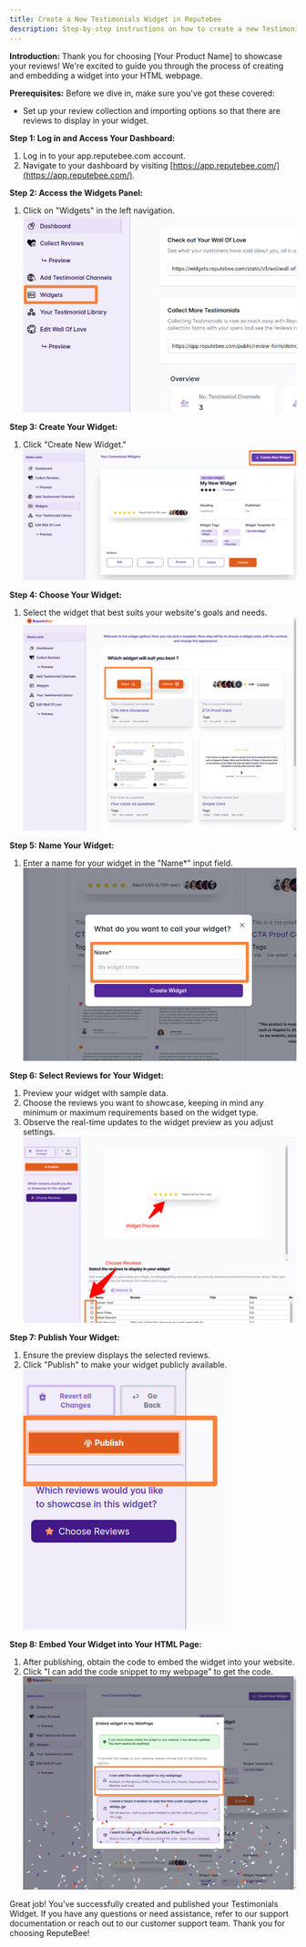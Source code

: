 ```yaml
---
title: Create a New Testimonials Widget in Reputebee
description: Step-by-step instructions on how to create a new Testimonials Widget in Reputebee
---
```


**Introduction:**
Thank you for choosing [Your Product Name] to showcase your reviews! We're excited to guide you through the process of creating and embedding a widget into your HTML webpage.

**Prerequisites:**
Before we dive in, make sure you've got these covered:
- Set up your review collection and importing options so that there are reviews to display in your widget.

**Step 1: Log in and Access Your Dashboard:**
1. Log in to your app.reputebee.com account.
2. Navigate to your dashboard by visiting [https://app.reputebee.com/](https://app.reputebee.com/).

**Step 2: Access the Widgets Panel:**
1. Click on "Widgets" in the left navigation.
![Widgets in Side Navigation](/src/assets/images/docs/create_new_widget/widgets_sidenav.png)

**Step 3: Create Your Widget:**
1. Click "Create New Widget."
![Create New Widget](/src/assets/images/docs/create_new_widget/create_widget.png)

**Step 4: Choose Your Widget:**
1. Select the widget that best suits your website's goals and needs.
![Choose Widget](/src/assets/images/docs/create_new_widget/choose_widget.png)

**Step 5: Name Your Widget:**
1. Enter a name for your widget in the "Name*" input field.
![Give Widget a Name](/src/assets/images/docs/create_new_widget/give_widget_name.png)

**Step 6: Select Reviews for Your Widget:**
1. Preview your widget with sample data.
2. Choose the reviews you want to showcase, keeping in mind any minimum or maximum requirements based on the widget type.
3. Observe the real-time updates to the widget preview as you adjust settings.
![Choose Reviews](/src/assets/images/docs/create_new_widget/choose_reviews.png)

**Step 7: Publish Your Widget:**
1. Ensure the preview displays the selected reviews.
2. Click "Publish" to make your widget publicly available.
![Publish Widget](/src/assets/images/docs/create_new_widget/publish.png)

**Step 8: Embed Your Widget into Your HTML Page:**
1. After publishing, obtain the code to embed the widget into your website.
2. Click "I can add the code snippet to my webpage" to get the code.
![Embed Widget Code](/src/assets/images/docs/create_new_widget/add_embed_widget_code.png)

Great job! You've successfully created and published your Testimonials Widget. If you have any questions or need assistance, refer to our support documentation or reach out to our customer support team. Thank you for choosing ReputeBee!
